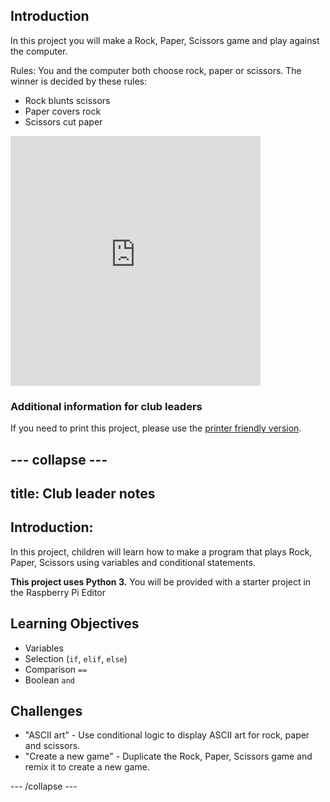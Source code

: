 ## Introduction

In this project you will make a Rock, Paper, Scissors game and play against the computer.  

Rules: You and the computer both choose rock, paper or scissors. The winner is decided by these rules:

+ Rock blunts scissors
+ Paper covers rock
+ Scissors cut paper

<iframe src="https://editor.raspberrypi.org/en/embed/viewer/rock-paper-scissors-solution" width="400" height="400" frameborder="0" marginwidth="0" marginheight="0" allowfullscreen> </iframe> 

### Additional information for club leaders

If you need to print this project, please use the [printer friendly version](https://projects.raspberry-pi.org/en/projects/rock-paper-scissors/print).


--- collapse ---
---
title: Club leader notes
---

## Introduction:
In this project, children will learn how to make a program that plays Rock, Paper, Scissors using variables and conditional statements. 

__This project uses Python 3.__ You will be provided with a starter project in the Raspberry Pi Editor

## Learning Objectives
+ Variables
+ Selection (`if`, `elif`, `else`)
+ Comparison `==`
+ Boolean `and`

## Challenges
+ "ASCII art" - Use conditional logic to display ASCII art for rock, paper and scissors. 
+ "Create a new game" - Duplicate the Rock, Paper, Scissors game and remix it to create a new game. 

--- /collapse ---